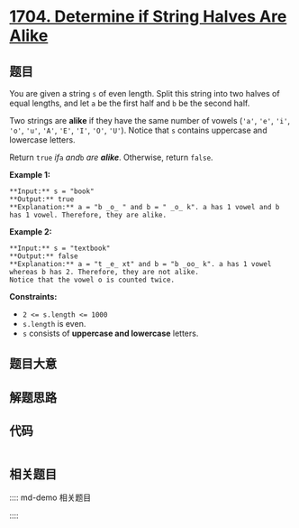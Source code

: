 # [1704. Determine if String Halves Are Alike](https://leetcode.com/problems/determine-if-string-halves-are-alike)

## 题目

You are given a string `s` of even length. Split this string into two halves
of equal lengths, and let `a` be the first half and `b` be the second half.

Two strings are **alike** if they have the same number of vowels (`'a'`,
`'e'`, `'i'`, `'o'`, `'u'`, `'A'`, `'E'`, `'I'`, `'O'`, `'U'`). Notice that
`s` contains uppercase and lowercase letters.

Return `true` _if_`a` _and_`b` _are **alike**_. Otherwise, return `false`.



**Example 1:**

    
    
    **Input:** s = "book"
    **Output:** true
    **Explanation:** a = "b _o_ " and b = " _o_ k". a has 1 vowel and b has 1 vowel. Therefore, they are alike.
    

**Example 2:**

    
    
    **Input:** s = "textbook"
    **Output:** false
    **Explanation:** a = "t _e_ xt" and b = "b _oo_ k". a has 1 vowel whereas b has 2. Therefore, they are not alike.
    Notice that the vowel o is counted twice.
    



**Constraints:**

  * `2 <= s.length <= 1000`
  * `s.length` is even.
  * `s` consists of **uppercase and lowercase** letters.


## 题目大意

## 解题思路

## 代码

```javascript

```

## 相关题目

:::: md-demo 相关题目

::::
